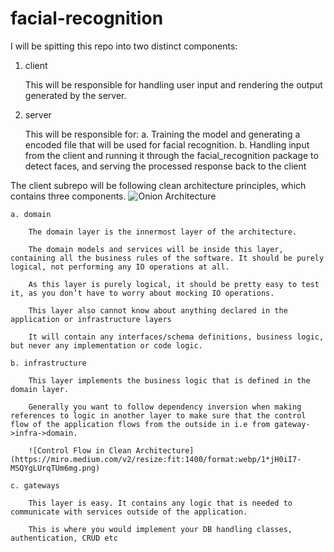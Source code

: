# facial-recognition

I will be spitting this repo into two distinct components:

1. client

    This will be responsible for handling user input and rendering the output generated by the server.

2. server

    This will be responsible for:
        a. Training the model and generating a encoded file that will be used for facial recognition.
        b. Handling input from the client and running it through the facial_recognition package to detect faces, and serving the processed response back to the client

The client subrepo will be following clean architecture principles, which contains three components.
    ![Onion Architecture](https://miro.medium.com/v2/resize:fit:924/format:webp/1*0Pg6_UsaKiiEqUV3kf2HXg.png)

    a. domain

        The domain layer is the innermost layer of the architecture.

        The domain models and services will be inside this layer, containing all the business rules of the software. It should be purely logical, not performing any IO operations at all.

        As this layer is purely logical, it should be pretty easy to test it, as you don’t have to worry about mocking IO operations.

        This layer also cannot know about anything declared in the application or infrastructure layers

        It will contain any interfaces/schema definitions, business logic, but never any implementation or code logic.

    b. infrastructure

        This layer implements the business logic that is defined in the domain layer. 
        
        Generally you want to follow dependency inversion when making references to logic in another layer to make sure that the control flow of the application flows from the outside in i.e from gateway->infra->domain.

        ![Control Flow in Clean Architecture](https://miro.medium.com/v2/resize:fit:1400/format:webp/1*jH0iI7-MSQYgLUrqTUm6mg.png)

    c. gateways

        This layer is easy. It contains any logic that is needed to communicate with services outside of the application.

        This is where you would implement your DB handling classes, authentication, CRUD etc